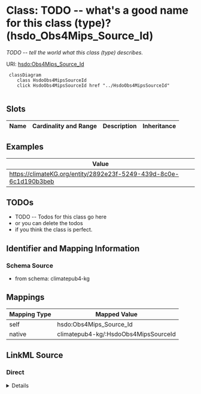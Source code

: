 

# Class: TODO -- what's a good name for this class (type)? (hsdo_Obs4Mips_Source_Id)


_TODO -- tell the world what this class (type) describes._





URI: [hsdo:Obs4Mips_Source_Id](http://schema.org/Obs4Mips_Source_Id)






```mermaid
 classDiagram
    class HsdoObs4MipsSourceId
    click HsdoObs4MipsSourceId href "../HsdoObs4MipsSourceId"
      
```




<!-- no inheritance hierarchy -->


## Slots

| Name | Cardinality and Range | Description | Inheritance |
| ---  | --- | --- | --- |










## Examples

| Value |
| --- |
| https://climateKG.org/entity/2892e23f-5249-439d-8c0e-6c1d190b3beb |

## TODOs

* TODO -- Todos for this class go here
* or you can delete the todos
* if you think the class is perfect.

## Identifier and Mapping Information







### Schema Source


* from schema: climatepub4-kg




## Mappings

| Mapping Type | Mapped Value |
| ---  | ---  |
| self | hsdo:Obs4Mips_Source_Id |
| native | climatepub4-kg/:HsdoObs4MipsSourceId |







## LinkML Source

<!-- TODO: investigate https://stackoverflow.com/questions/37606292/how-to-create-tabbed-code-blocks-in-mkdocs-or-sphinx -->

### Direct

<details>
```yaml
name: hsdo_Obs4Mips_Source_Id
description: TODO -- tell the world what this class (type) describes.
title: TODO -- what's a good name for this class (type)?
todos:
- TODO -- Todos for this class go here
- or you can delete the todos
- if you think the class is perfect.
notes:
- Class with 106 occurences.
examples:
- value: https://climateKG.org/entity/2892e23f-5249-439d-8c0e-6c1d190b3beb
from_schema: climatepub4-kg
class_uri: hsdo:Obs4Mips_Source_Id

```
</details>

### Induced

<details>
```yaml
name: hsdo_Obs4Mips_Source_Id
description: TODO -- tell the world what this class (type) describes.
title: TODO -- what's a good name for this class (type)?
todos:
- TODO -- Todos for this class go here
- or you can delete the todos
- if you think the class is perfect.
notes:
- Class with 106 occurences.
examples:
- value: https://climateKG.org/entity/2892e23f-5249-439d-8c0e-6c1d190b3beb
from_schema: climatepub4-kg
class_uri: hsdo:Obs4Mips_Source_Id

```
</details>